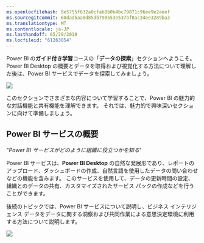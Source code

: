 ```yaml
---
ms.openlocfilehash: 8e5755f632a0cfab8b0b4bc79871c96ee9e2aeef
ms.sourcegitcommit: 60dad5aa0d85db790553e537bf8ac34ee3289ba3
ms.translationtype: MT
ms.contentlocale: ja-JP
ms.lasthandoff: 05/29/2019
ms.locfileid: "61263854"
---
```

Power BI の**ガイド付き学習**コースの「**データの探索**」セクションへようこそ。 Power BI Desktop の概要とデータを取得および視覚化する方法について理解した後は、Power BI サービスでデータを探索してみましょう。

![](media/4-0-intro-power-bi-service/4-0_2.png)

このセクションでさまざまな内容について学習することで、Power BI の魅力的な対話機能と共有機能を理解できます。 それでは、魅力的で興味深いセクションに向けて準備しましょう。

## <a name="introduction-to-the-power-bi-service"></a>Power BI サービスの概要
"*Power BI サービスがどのように組織に役立つかを知る*"

Power BI サービスは、**Power BI Desktop** の自然な発展形であり、レポートのアップロード、ダッシュボードの作成、自然言語を使用したデータの問い合わせなどの機能を含みます。 このサービスを使用して、データの更新時間の設定、組織とのデータの共有、カスタマイズされたサービス パックの作成などを行うことができます。

後続のトピックでは、Power BI サービスについて説明し、ビジネス インテリジェンス データをデータに関する洞察および共同作業による意思決定環境に利用する方法について説明します。

![](media/4-0-intro-power-bi-service/4-0_1.png)

